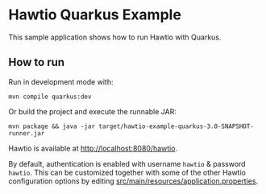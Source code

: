 # Hawtio Quarkus Example

This sample application shows how to run Hawtio with Quarkus.

## How to run

Run in development mode with:

```console
mvn compile quarkus:dev
```

Or build the project and execute the runnable JAR:

```console
mvn package && java -jar target/hawtio-example-quarkus-3.0-SNAPSHOT-runner.jar
```

Hawtio is available at <http://localhost:8080/hawtio>.

By default, authentication is enabled with username `hawtio` & password `hawtio`.
This can be customized together with some of the other Hawtio configuration options by editing
[src/main/resources/application.properties](./src/main/resources/application.properties).
